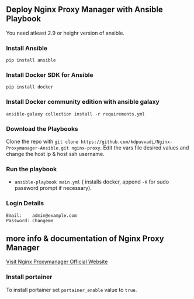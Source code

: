 ## Deploy Nginx Proxy Manager with Ansible Playbook

You need atleast 2.9 or heighr version of ansible. 
### Install Ansible

`pip install ansible` 

### Install Docker SDK for Ansible

`pip install docker`

### Install Docker community edition with ansible galaxy

`ansible-galaxy collection install -r requirements.yml`

### Download the Playbooks

Clone the repo with `git clone https://github.com/kdpuvvadi/Nginx-Proxymanager-Ansible.git nginx-proxy`. Edit the vars file desired values and change the host ip & host ssh username.

### Run the playbook

 * `ansible-playbook main.yml` ( installs docker, append `-K` for sudo password prompt if necessary).
 
 

### Login Details
```
Email:    admin@example.com
Password: changeme
```
## more info & documentation of Nginx Proxy Manager

[Visit Nginx Proxymanager Official Website](https://nginxproxymanager.com/)

### Install portainer

To install portainer set `portainer_enable` value to `true`.